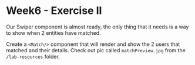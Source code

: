# Week6 - Exercise II

Our Swiper component is almost ready, the only thing that it needs is a way to show when 2 entities have matched.

Create a `<Match/>` component that will render and show the 2 users that matched and their details. Check out pic called `matchPreview.jpg` from the `/lab-resources` folder.
